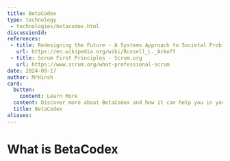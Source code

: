 ```yaml
---
title: BetaCodex
type: technology
 - technologies/betacodex.html
discussionId: 
references:
 - title: Redesigning the Future - A Systems Approach to Societal Problems - Russell Ackoff
   url: https://en.wikipedia.org/wiki/Russell_L._Ackoff
 - title: Scrum First Principles - Scrum.org
   url: https://www.scrum.org/what-professional-scrum
date: 2024-09-17
author: MrHinsh
card:
  button:
    content: Learn More
  content: Discover more about BetaCodex and how it can help you in your Agile journey!
  title: BetaCodex
aliases:
---
```


# What is BetaCodex




